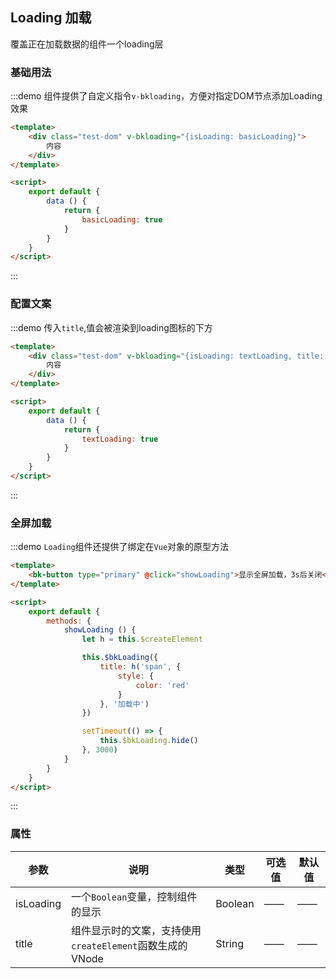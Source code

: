 <script>
    export default {
        data () {
            return {
                basicLoading: true,
                textLoading: true
            }
        },
        methods: {
            showLoading () {
                let h = this.$createElement

                this.$bkLoading({
                    title: h('span', {
                        style: {
                            color: 'red'
                        }
                    }, '加载中')
                })

                setTimeout(() => {
                    this.$bkLoading.hide()
                }, 3000)
            }
        }
    }
</script>

<style>
    .test-dom{
        height: 300px;
        line-height: 300px;
        border: 1px solid #eee;
        text-align: center;
    }
</style>

## Loading 加载

覆盖正在加载数据的组件一个loading层

### 基础用法

:::demo 组件提供了自定义指令`v-bkloading`，方便对指定DOM节点添加Loading效果
```html
<template>
    <div class="test-dom" v-bkloading="{isLoading: basicLoading}">
        内容
    </div>
</template>

<script>
    export default {
        data () {
            return {
                basicLoading: true
            }
        }
    }
</script>
```
:::

### 配置文案
:::demo 传入`title`,值会被渲染到loading图标的下方
```html
<template>
    <div class="test-dom" v-bkloading="{isLoading: textLoading, title: '数据加载中'}">
        内容
    </div>
</template>

<script>
    export default {
        data () {
            return {
                textLoading: true
            }
        }
    }
</script>
```
:::

### 全屏加载
:::demo `Loading`组件还提供了绑定在`Vue`对象的原型方法
```html
<template>
    <bk-button type="primary" @click="showLoading">显示全屏加载，3s后关闭</bk-button>
</template>

<script>
    export default {
        methods: {
            showLoading () {
                let h = this.$createElement

                this.$bkLoading({
                    title: h('span', {
                        style: {
                            color: 'red'
                        }
                    }, '加载中')
                })

                setTimeout(() => {
                    this.$bkLoading.hide()
                }, 3000)
            }
        }
    }
</script>
```
:::

### 属性
| 参数 | 说明    | 类型      | 可选值       | 默认值   |
| ---- | ------ | --------- | ----------- | -------- |
| isLoading | 一个`Boolean`变量，控制组件的显示 | Boolean | —— | —— |
| title | 组件显示时的文案，支持使用`createElement`函数生成的VNode | String | —— | —— |
